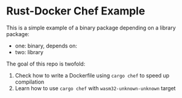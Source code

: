 # Rust-Docker Chef Example

This is a simple example of a binary package depending on a library package:

- one: binary, depends on:
- two: library

The goal of this repo is twofold:
1. Check how to write a Dockerfile using `cargo chef` to speed up compilation
2. Learn how to use `cargo chef` with `wasm32-unknown-unknown` target
